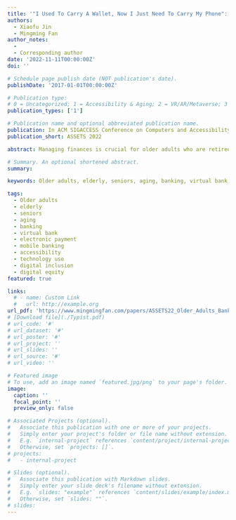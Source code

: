 ```yaml
---
title: '"I Used To Carry A Wallet, Now I Just Need To Carry My Phone": Understanding Current Banking Practices and Challenges Among Older Adults in China'
authors:
  - Xiaofu Jin
  - Mingming Fan
author_notes:
  - 
  - Corresponding author
date: '2022-11-11T00:00:00Z'
doi: ''

# Schedule page publish date (NOT publication's date).
publishDate: '2017-01-01T00:00:00Z'

# Publication type: 
# 0 = Uncategorized; 1 = Accessibility & Aging; 2 = VR/AR/Metaverse; 3 = Human-AI Collaboration; 4 = UX Methodology; 5 = Social Computing; 6 = Sensing;  7 = Thesis; 8 = Patent
publication_types: ['1']

# Publication name and optional abbreviated publication name.
publication: In ACM SIGACCESS Conference on Computers and Accessibility 2022
publication_short: ASSETS 2022

abstract: Managing finances is crucial for older adults who are retired and may rely on savings to ensure their lives’ quality. As digital banking platforms (e.g., mobile apps, electronic payment) gradually replace physical ones, it is critical to understand how they adapt to digital banking and the potential frictions they experience. We conducted semi-structured interviews with 16 older adults in China, where the aging population is the largest and digital banking grows fast. We also interviewed bank employees to gain complementary perspectives of these help givers. Our findings show that older adults used both physical and digital platforms as an ecosystem based on perceived pros and cons. Perceived usefulness, self-confidence, and social influence were key motivators for learning digital banking. They experienced app-related (e.g., insufficient error-recovery support) and user-related challenges (e.g., trust, security and privacy concerns, low perceived self-efficacy) and developed coping strategies. We discuss design considerations to improve their banking experiences.

# Summary. An optional shortened abstract.
summary:

keywords: Older adults, elderly, seniors, aging, banking, virtual bank, electronic payment, mobile banking, accessibility, technology use, digital inclusion, digital equity

tags:
  - Older adults
  - elderly
  - seniors
  - aging
  - banking
  - virtual bank
  - electronic payment
  - mobile banking
  - accessibility
  - technology use
  - digital inclusion
  - digital equity
featured: true

links:
  # - name: Custom Link
  #   url: http://example.org
url_pdf: 'https://www.mingmingfan.com/papers/ASSETS22_Older_Adults_Banking.pdf'
# [Download file](./Typist.pdf)
# url_code: '#'
# url_dataset: '#'
# url_poster: '#'
# url_project: ''
# url_slides: ''
# url_source: '#'
# url_video: ''

# Featured image
# To use, add an image named `featured.jpg/png` to your page's folder.
image:
  caption: ''
  focal_point: ''
  preview_only: false

# Associated Projects (optional).
#   Associate this publication with one or more of your projects.
#   Simply enter your project's folder or file name without extension.
#   E.g. `internal-project` references `content/project/internal-project/index.md`.
#   Otherwise, set `projects: []`.
# projects:
#   - internal-project

# Slides (optional).
#   Associate this publication with Markdown slides.
#   Simply enter your slide deck's filename without extension.
#   E.g. `slides: "example"` references `content/slides/example/index.md`.
#   Otherwise, set `slides: ""`.
# slides:
---
```


<!-- {{< youtube f9lO9tin4tw >}} -->


